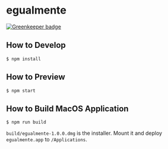 # egualmente

[![Greenkeeper badge](https://badges.greenkeeper.io/sforzando/egualmente.svg)](https://greenkeeper.io/)

## How to Develop

```shell
$ npm install
```

## How to Preview

```shell
$ npm start
```

## How to Build MacOS Application

```shell
$ npm run build
```

`build/egualmente-1.0.0.dmg` is the installer.
Mount it and deploy `egualmente.app` to `/Applications`.
